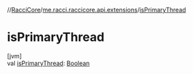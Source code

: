 //[RacciCore](../../index.md)/[me.racci.raccicore.api.extensions](index.md)/[isPrimaryThread](is-primary-thread.md)

# isPrimaryThread

[jvm]\
val [isPrimaryThread](is-primary-thread.md): [Boolean](https://kotlinlang.org/api/latest/jvm/stdlib/kotlin/-boolean/index.html)
